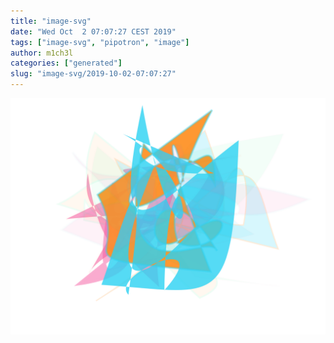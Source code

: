 ```yaml
---
title: "image-svg"
date: "Wed Oct  2 07:07:27 CEST 2019"
tags: ["image-svg", "pipotron", "image"]
author: m1ch3l
categories: ["generated"]
slug: "image-svg/2019-10-02-07:07:27"
---
```


![](image.svg)
